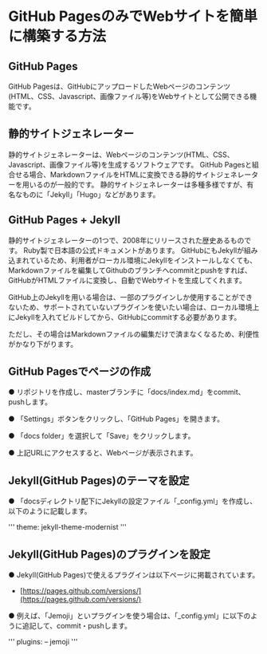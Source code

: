 # GitHub PagesのみでWebサイトを簡単に構築する方法

## GitHub Pages

GitHub Pagesは、GitHubにアップロードしたWebページのコンテンツ(HTML、CSS、Javascript、画像ファイル等)をWebサイトとして公開できる機能です。

## 静的サイトジェネレーター

静的サイトジェネレーターは、Webページのコンテンツ(HTML、CSS、Javascript、画像ファイル等)を生成するソフトウェアです。
GitHub Pagesと組合せる場合、MarkdownファイルをHTMLに変換できる静的サイトジェネレーターを用いるのが一般的です。
静的サイトジェネレーターは多種多様ですが、有名なものに「Jekyll」「Hugo」などがあります。

## GitHub Pages + Jekyll

静的サイトジェネレーターの1つで、2008年にリリースされた歴史あるものです。
Ruby製で日本語の公式ドキュメントがあります。
GitHubにもJekyllが組み込まれているため、利用者がローカル環境にJekyllをインストールしなくても、Markdownファイルを編集してGithubのブランチへcommitとpushをすれば、GitHubがHTMLファイルに変換し、自動でWebサイトを生成してくれます。

GitHub上のJekyllを用いる場合は、一部のプラグインしか使用することができないため、サポートされていないプラグインを使いたい場合は、ローカル環境上にJekyllを入れてビルドしてから、GitHubにcommitする必要があります。

ただし、その場合はMarkdownファイルの編集だけで済まなくなるため、利便性がかなり下がります。

## GitHub Pagesでページの作成

● リポジトリを作成し、masterブランチに「docs/index.md」をcommit、pushします。

● 「Settings」ボタンをクリックし、「GitHub Pages」を開きます。

●  「docs folder」を選択して「Save」をクリックします。

●  上記URLにアクセスすると、Webページが表示されます。


## Jekyll(GitHub Pages)のテーマを設定

● 「docsディレクトリ配下にJekyllの設定ファイル「_config.yml」を作成し、以下のように記載します。

'''
theme: jekyll-theme-modernist
'''

## Jekyll(GitHub Pages)のプラグインを設定

● Jekyll(GitHub Pages)で使えるプラグインは以下ページに掲載されています。

- [https://pages.github.com/versions/](https://pages.github.com/versions/)

● 例えば、「Jemoji」といプラグインを使う場合は、「_config.yml」に以下のように追記して、commit・pushします。

'''
plugins:
– jemoji
'''


